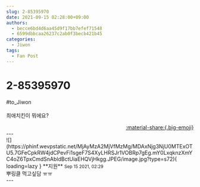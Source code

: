 ```yaml
---
slug: 2-85395970
date: 2021-09-15 02:28:00+09:00
authors:
  - becce6bd4d6aa45d9f17bb7efef71548
  - 6599dbbcaa26237c2ab0f3becb421b45
categories:
  - Jiwon
tags:
  - Fan Post
---
```


# 2-85395970

<div class="post-container" markdown="1">
<div class="content-container md-sidebar__scrollwrap" markdown="1">

\#to_Jiwon<br><br>최애치킨이 뭐에요?

</div>
</div>

<div style="text-align: right;" markdown="1">
<a href="https://weverse.io/fromis9/fanpost/2-85395970" style="text-align: right;">:material-share:{.big-emoji}</a>
</div>
---

<div class="comments-container md-sidebar__scrollwrap" markdown="1">
<div class="comment" markdown="1">
<div class='id-container' markdown="1">
![](https://phinf.wevpstatic.net/MjAyMzA2MjVfMzMg/MDAxNjg3NjU0MTExOTU5.7GFeCpkRW4jdCPevFi1sgeF7S4XyLHRSJr1VOBRp7gEg.mY0LxqknzXmYC4oZ6TpxCmdSnAbldBctUiaEHQVjHkgg.JPEG/image.jpg?type=s72){ loading=lazy }
**<span class="artist">지원</span>** <small>Sep 15 2021, 02:29</small><br>
</div>
<div class='comment-body' markdown="1">
뿌링클 먹고싶담 ㅠㅠ
</div>
</div>
</div>
---
